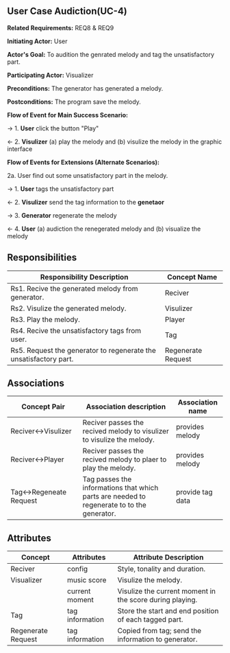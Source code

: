 ## User Case Audiction(UC-4)

**Related Requirements:** REQ8 & REQ9

**Initiating Actor:** User

**Actor's Goal:** To audition the genrated melody and tag the unsatisfactory part.

**Participating Actor:** Visualizer

**Preconditions:** The generator has generated a melody.

**Postconditions:** The program save the melody.

**Flow of Event for Main Success Scenario:**

→ 1. **User** click the button "Play"

← 2. **Visulizer** (a) play the melody and (b) visulize the melody in the graphic interface 

**Flow of Events for Extensions (Alternate Scenarios):** 

2a. User find out some unsatisfactory part in the melody.

→ 1. **User** tags the unsatisfactory part 

← 2. **Visulizer** send the tag information to the **genetaor**

→ 3. **Generator** regenerate the melody 

← 4. **User** (a) audiction the renegerated melody and (b) visualize the melody

## Responsibilities

| Responsibility Description                                   | Concept Name       |
| ------------------------------------------------------------ | ------------------ |
| Rs1. Recive the generated melody from generator.             | Reciver            |
| Rs2. Visulize the generated melody.                          | Visulizer          |
| Rs3. Play the melody.                                        | Player             |
| Rs4. Recive the unsatisfactory tags from user.               | Tag                |
| Rs5. Request the generator to regenerate the unsatisfactory part. | Regenerate Request |

## Associations

| Concept Pair          | Association description                                      | Association name |
| --------------------- | ------------------------------------------------------------ | ---------------- |
| Reciver↔Visulizer     | Reciver passes the recived melody to visulizer to visulize the melody. | provides melody  |
| Reciver↔Player        | Reciver passes the recived melody to plaer to play the melody. | provides melody  |
| Tag↔Regeneate Request | Tag passes the informations that which parts are needed to regenerate to to the generator. | provide tag data |

## Attributes

| Concept            | Attributes      | Attribute Description                                    |
| ------------------ | --------------- | -------------------------------------------------------- |
| Reciver            | config          | Style, tonality and duration.                            |
| Visualizer         | music score     | Visulize the melody.                                     |
|                    | current moment  | Visulize the current moment in the score during playing. |
| Tag                | tag information | Store the start and end position of each tagged part.    |
| Regenerate Request | tag information | Copied from tag; send the information to generator.      |

